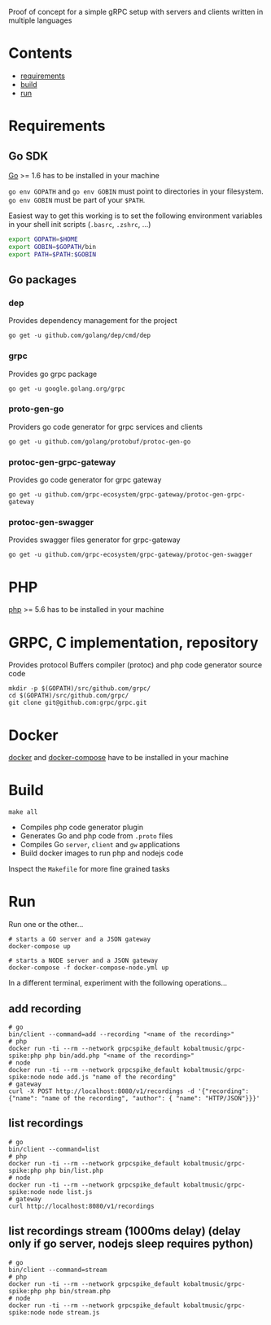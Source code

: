 Proof of concept for a simple gRPC setup with servers and clients written in multiple languages

# Contents
* [requirements](#requirements)
* [build](#build)
* [run](#run)

# Requirements
## Go SDK
[Go](https://golang.org/) >= 1.6 has to be installed in your machine

`go env GOPATH` and `go env GOBIN` must point to directories in your filesystem. `go env GOBIN` must be part of your `$PATH`.

Easiest way to get this working is to set the following environment variables in your shell init scripts (`.basrc`, `.zshrc`, ...)

```bash
export GOPATH=$HOME
export GOBIN=$GOPATH/bin
export PATH=$PATH:$GOBIN
```

## Go packages
### dep
Provides dependency management for the project
```
go get -u github.com/golang/dep/cmd/dep
```

### grpc
Provides go grpc package
```
go get -u google.golang.org/grpc
```
### proto-gen-go
Providers go code generator for grpc services and clients
```
go get -u github.com/golang/protobuf/protoc-gen-go
```

### protoc-gen-grpc-gateway
Provides go code generator for grpc gateway
```
go get -u github.com/grpc-ecosystem/grpc-gateway/protoc-gen-grpc-gateway
```

### protoc-gen-swagger
Provides swagger files generator for grpc-gateway
```
go get -u github.com/grpc-ecosystem/grpc-gateway/protoc-gen-swagger
```
# PHP
[php](http://php.net/) >= 5.6 has to be installed in your machine

# GRPC, C implementation, repository
Provides protocol Buffers compiler (protoc) and php code generator source code

```
mkdir -p $(GOPATH)/src/github.com/grpc/
cd $(GOPATH)/src/github.com/grpc/
git clone git@github.com:grpc/grpc.git
```

# Docker
[docker](https://www.docker.com/) and [docker-compose](https://docs.docker.com/compose/) have to be installed in your machine

# Build
```
make all
```
- Compiles php code generator plugin
- Generates Go and php code from `.proto` files
- Compiles Go `server`, `client` and `gw` applications
- Build docker images to run php and nodejs code

Inspect the `Makefile` for more fine grained tasks

# Run
Run one or the other...
```
# starts a GO server and a JSON gateway
docker-compose up

# starts a NODE server and a JSON gateway
docker-compose -f docker-compose-node.yml up
```

In a different terminal, experiment with the following operations...

## add recording
```
# go
bin/client --command=add --recording "<name of the recording>"
# php
docker run -ti --rm --network grpcspike_default kobaltmusic/grpc-spike:php php bin/add.php "<name of the recording>"
# node
docker run -ti --rm --network grpcspike_default kobaltmusic/grpc-spike:node node add.js "name of the recording"
# gateway
curl -X POST http://localhost:8080/v1/recordings -d '{"recording": {"name": "name of the recording", "author": { "name": "HTTP/JSON"}}}'

```

## list recordings
```
# go
bin/client --command=list
# php
docker run -ti --rm --network grpcspike_default kobaltmusic/grpc-spike:php php bin/list.php
# node
docker run -ti --rm --network grpcspike_default kobaltmusic/grpc-spike:node node list.js
# gateway
curl http://localhost:8080/v1/recordings
```

## list recordings stream (1000ms delay) (delay only if go server, nodejs sleep requires python)
```
# go
bin/client --command=stream
# php
docker run -ti --rm --network grpcspike_default kobaltmusic/grpc-spike:php php bin/stream.php
# node
docker run -ti --rm --network grpcspike_default kobaltmusic/grpc-spike:node node stream.js
```

